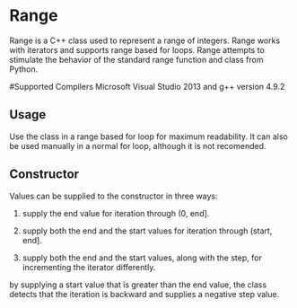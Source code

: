 # Range
Range is a C++ class used to represent a range of integers. Range works with iterators and supports range based for loops. 
Range attempts to stimulate the behavior of the standard range function and class from Python. 

#Supported Compilers
Microsoft Visual Studio 2013 and g++ version 4.9.2 

## Usage
Use the class in a range based for loop for maximum readability. It can also be used manually in a normal for loop, although it is not recomended. 

## Constructor

Values can be supplied to the constructor in three ways: 

1) supply the end value for iteration through (0, end].

2) supply both the end and the start values for iteration through (start, end].

3) supply both the end and the start values, along with the step, for incrementing the iterator differently.

by supplying a start value that is greater than the end value, the class detects that the iteration is backward and supplies a negative step value.
